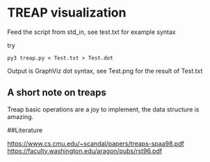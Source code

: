 # TREAP visualization

Feed the script from std_in, see test.txt for example syntax

try

```py3 treap.py < Test.txt > Test.dot```


Output is GraphViz dot syntax, see Test.png for the result of Test.txt

## A short note on treaps

Treap basic operations are a joy to implement, the data structure is amazing.

##Literature

https://www.cs.cmu.edu/~scandal/papers/treaps-spaa98.pdf
https://faculty.washington.edu/aragon/pubs/rst96.pdf